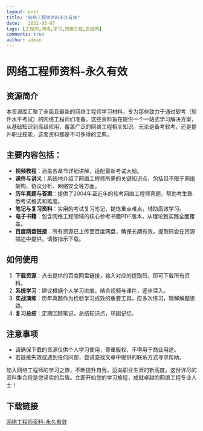 ```yaml
---
layout: post
title: "网络工程师资料永久有效"
date:   2021-03-07
tags: [工程师,网络,学习,网络工程,百度网]
comments: true
author: admin
---
```

# 网络工程师资料-永久有效

## 资源简介

本资源库汇聚了全面且最新的网络工程师学习材料，专为那些致力于通过软考（软件水平考试）的网络工程师们准备。这些资料旨在提供一个一站式学习解决方案，从基础知识到高级应用，覆盖广泛的网络工程相关知识。无论是备考软考，还是提升职业技能，这套资料都是不可多得的宝典。

## 主要内容包括：

- **视频教程**：涵盖各章节详细讲解，适配最新考试大纲。
- **课件与讲义**：系统地介绍了网络工程师所需的关键知识点，包括但不限于网络架构、协议分析、网络安全等方面。
- **历年真题与答案**：提供了2004年至近年的软考网络工程师真题，帮助考生熟悉考试格式和难度。
- **笔记与复习资料**：实用的考试复习笔记，提炼重点难点，辅助高效学习。
- **电子书籍**：包含网络工程领域的核心参考书籍PDF版本，从理论到实践全面覆盖。
- **百度网盘链接**：所有资源已上传至百度网盘，确保长期有效，提取码会在资源描述中提供，请按指示下载。

## 如何使用

1. **下载资源**：点击提供的百度网盘链接，输入对应的提取码，即可下载所有资料。
2. **系统学习**：建议根据个人学习进度，结合视频与课件，逐步深入。
3. **实战演练**：历年真题作为检验学习成效的重要工具，应多次练习，理解解题思路。
4. **复习总结**：定期回顾笔记，总结知识点，巩固记忆。

## 注意事项

- 请确保下载的资源仅供个人学习使用，尊重版权，不得用于商业用途。
- 若链接失效或遇到任何问题，尝试查找文章中提供的联系方式寻求帮助。

加入网络工程师的学习之旅，不断提升自我，迈向职业生涯的新高度。这份详尽的资料集合将是您坚实的后盾。立即开始您的学习旅程，成就卓越的网络工程专业人士！

## 下载链接

[网络工程师资料-永久有效](https://pan.quark.cn/s/2c044ba1b284)